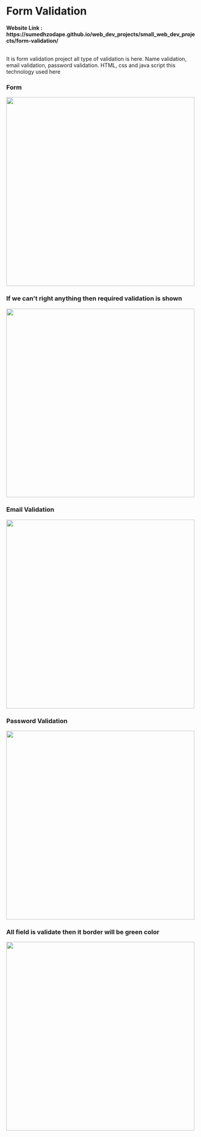 <h1>Form Validation</h1>
<strong>Website Link : https://sumedhzodape.github.io/web_dev_projects/small_web_dev_projects/form-validation/</strong>
<br>
<br>
<p>It is form validation project all type of validation is here. Name validation, email validation, password validation. HTML, css and java script this technology used here</p>
<h3>Form</h3>
<img src="https://sumedhzodape.github.io/web_dev_projects/small_web_dev_projects/form-validation//project-images/form1.png" width="500px" height="auto" />

<h3>If we can't right anything then required validation is shown</h3>
<img src="https://sumedhzodape.github.io/web_dev_projects/small_web_dev_projects/form-validation//project-images/form2.png" width="500px" height="auto" />

<h3>Email Validation</h3>
<img src="https://sumedhzodape.github.io/web_dev_projects/small_web_dev_projects/form-validation//project-images/form3.png" width="500px" height="auto" />

<h3>Password Validation</h3>
<img src="https://sumedhzodape.github.io/web_dev_projects/small_web_dev_projects/form-validation//project-images/form4.png" width="500px" height="auto" />

<h3>All field is validate then it border will be green color</h3>
<img src="https://sumedhzodape.github.io/web_dev_projects/small_web_dev_projects/form-validation//project-images/form5.png" width="500px" height="auto" />
